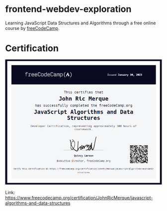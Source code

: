 # frontend-webdev-exploration
Learning JavaScript Data Structures and Algorithms through a free online course by [freeCodeCamp](https://www.freecodecamp.org/learn/javascript-algorithms-and-data-structures/#basic-javascript).

# Certification
<img src="fcc-certification-js-dsa.png"/>

Link: https://www.freecodecamp.org/certification/JohnRicMerque/javascript-algorithms-and-data-structures

